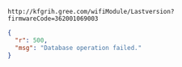 `http://kfgrih.gree.com/wifiModule/Lastversion?firmwareCode=362001069003`

```json
{
  "r": 500,
  "msg": "Database operation failed."
}
```